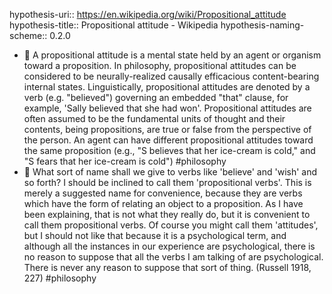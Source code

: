 hypothesis-uri:: https://en.wikipedia.org/wiki/Propositional_attitude
hypothesis-title:: Propositional attitude - Wikipedia
hypothesis-naming-scheme:: 0.2.0

- 📌 A propositional attitude is a mental state held by an agent or organism toward a proposition. In philosophy, propositional attitudes can be considered to be neurally-realized causally efficacious content-bearing internal states.
  Linguistically, propositional attitudes are denoted by a verb  (e.g. "believed") governing an embedded "that" clause, for example, 'Sally believed that she had won'.
  Propositional attitudes are often assumed to be the fundamental units of thought and their contents, being propositions, are true or false from the perspective of the person. An agent can have different propositional attitudes toward the same proposition (e.g., "S believes that her ice-cream is cold," and "S fears that her ice-cream is cold") #philosophy
- 📌 What sort of name shall we give to verbs like 'believe' and 'wish' and so forth?  I should be inclined to call them 'propositional verbs'.  This is merely a suggested name for convenience, because they are verbs which have the form of relating an object to a proposition.  As I have been explaining, that is not what they really do, but it is convenient to call them propositional verbs.  Of course you might call them 'attitudes', but I should not like that because it is a psychological term, and although all the instances in our experience are psychological, there is no reason to suppose that all the verbs I am talking of are psychological.  There is never any reason to suppose that sort of thing.  (Russell 1918, 227) #philosophy